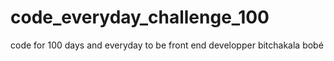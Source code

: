 # code_everyday_challenge_100
code for 100 days and everyday to be front end developper
bitchakala bobé
